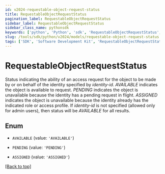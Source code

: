 ```yaml
---
id: v2024-requestable-object-request-status
title: RequestableObjectRequestStatus
pagination_label: RequestableObjectRequestStatus
sidebar_label: RequestableObjectRequestStatus
sidebar_class_name: pythonsdk
keywords: ['python', 'Python', 'sdk', 'RequestableObjectRequestStatus', 'V2024RequestableObjectRequestStatus'] 
slug: /tools/sdk/python/v2024/models/requestable-object-request-status
tags: ['SDK', 'Software Development Kit', 'RequestableObjectRequestStatus', 'V2024RequestableObjectRequestStatus']
---
```


# RequestableObjectRequestStatus

Status indicating the ability of an access request for the object to be made by or on behalf of the identity specified by *identity-id*. *AVAILABLE* indicates the object is available to request. *PENDING* indicates the object is unavailable because the identity has a pending request in flight. *ASSIGNED* indicates the object is unavailable because the identity already has the indicated role or access profile. If *identity-id* is not specified (allowed only for admin users), then status will be *AVAILABLE* for all results.

## Enum

* `AVAILABLE` (value: `'AVAILABLE'`)

* `PENDING` (value: `'PENDING'`)

* `ASSIGNED` (value: `'ASSIGNED'`)

[[Back to top]](#) 

